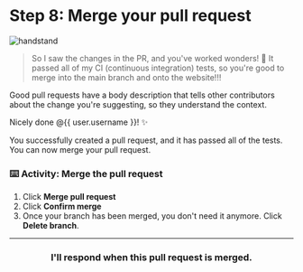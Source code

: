 # Step 8: Merge your pull request

![handstand](https://user-images.githubusercontent.com/18013689/113244583-8af26300-9272-11eb-9eb1-5c7c9d94dab0.png)

> So I saw the changes in the PR, and you've worked wonders! :tada: It passed all of my CI (continuous integration) tests, so you're good to merge into the main branch and onto the website!!!

Good pull requests have a body description that tells other contributors about the change you're suggesting, so they understand the context.

Nicely done @{{ user.username }}! :sparkles:

You successfully created a pull request, and it has passed all of the tests. You can now merge your pull request.

### :keyboard: Activity: Merge the pull request


1. Click **Merge pull request**
2. Click **Confirm merge**
3. Once your branch has been merged, you don't need it anymore. Click **Delete branch**.

---
<h3 align="center">I'll respond when this pull request is merged.</h3>
